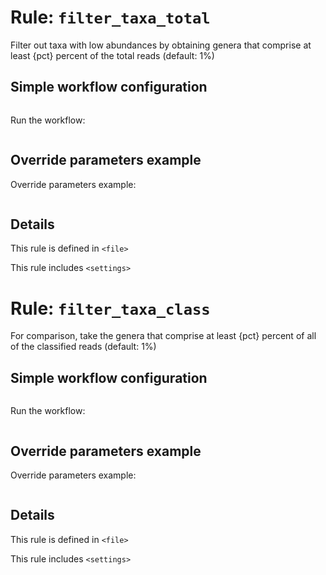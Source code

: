 # Rule: `filter_taxa_total`

Filter out taxa with low abundances by obtaining genera that
comprise at least {pct} percent of the total reads
(default: 1%)

## Simple workflow configuration

```
```

Run the workflow:

```
```

## Override parameters example

Override parameters example:

```
```

## Details

This rule is defined in `<file>`

This rule includes `<settings>`

# Rule: `filter_taxa_class`

For comparison, take the genera that comprise
at least {pct} percent of all of the classified reads
(default: 1%)

## Simple workflow configuration

```
```

Run the workflow:

```
```

## Override parameters example

Override parameters example:

```
```

## Details

This rule is defined in `<file>`

This rule includes `<settings>`

